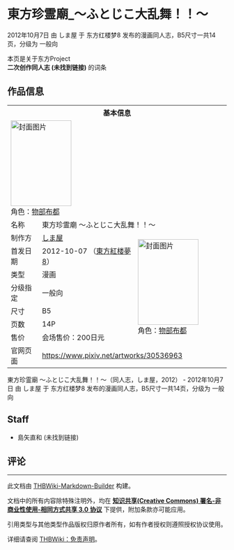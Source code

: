 # 東方珍霊廟_～ふとじこ大乱舞！！～

<!-- source html: G:\repos\THBWiki-Markdown-Builder\THBWikiMarkdown\Temp\main\e\e8\ns0%3A%E6%9D%B1%E6%96%B9%E7%8F%8D%E9%9C%8A%E5%BB%9F_%EF%BD%9E%E3%81%B5%E3%81%A8%E3%81%98%E3%81%93%E5%A4%A7%E4%B9%B1%E8%88%9E%EF%BC%81%EF%BC%81%EF%BD%9E.html -->

2012年10月7日 由 しま屋 于 东方红楼梦8 发布的漫画同人志，B5尺寸一共14页，分级为 一般向

本页是关于东方Project  
 **二次创作同人志 (未找到链接)** 的词条
## 作品信息

<table><tbody><tr><th colspan="3">基本信息</th></tr><tr><td class="cover-artwork-mobile" colspan="2"><a href="./文件-東方珍霊廟_～ふとじこ大乱舞！！～封面.jpg.md" class="image" title="封面图片"><img alt="封面图片" src="https://upload.thwiki.cc/thumb/7/71/%E6%9D%B1%E6%96%B9%E7%8F%8D%E9%9C%8A%E5%BB%9F_%EF%BD%9E%E3%81%B5%E3%81%A8%E3%81%98%E3%81%93%E5%A4%A7%E4%B9%B1%E8%88%9E%EF%BC%81%EF%BC%81%EF%BD%9E%E5%B0%81%E9%9D%A2.jpg/139px-%E6%9D%B1%E6%96%B9%E7%8F%8D%E9%9C%8A%E5%BB%9F_%EF%BD%9E%E3%81%B5%E3%81%A8%E3%81%98%E3%81%93%E5%A4%A7%E4%B9%B1%E8%88%9E%EF%BC%81%EF%BC%81%EF%BD%9E%E5%B0%81%E9%9D%A2.jpg" decoding="async" loading="lazy" width="139" height="196" srcset="https://upload.thwiki.cc/thumb/7/71/%E6%9D%B1%E6%96%B9%E7%8F%8D%E9%9C%8A%E5%BB%9F_%EF%BD%9E%E3%81%B5%E3%81%A8%E3%81%98%E3%81%93%E5%A4%A7%E4%B9%B1%E8%88%9E%EF%BC%81%EF%BC%81%EF%BD%9E%E5%B0%81%E9%9D%A2.jpg/209px-%E6%9D%B1%E6%96%B9%E7%8F%8D%E9%9C%8A%E5%BB%9F_%EF%BD%9E%E3%81%B5%E3%81%A8%E3%81%98%E3%81%93%E5%A4%A7%E4%B9%B1%E8%88%9E%EF%BC%81%EF%BC%81%EF%BD%9E%E5%B0%81%E9%9D%A2.jpg 1.5x, https://upload.thwiki.cc/7/71/%E6%9D%B1%E6%96%B9%E7%8F%8D%E9%9C%8A%E5%BB%9F_%EF%BD%9E%E3%81%B5%E3%81%A8%E3%81%98%E3%81%93%E5%A4%A7%E4%B9%B1%E8%88%9E%EF%BC%81%EF%BC%81%EF%BD%9E%E5%B0%81%E9%9D%A2.jpg 2x" data-file-width="273" data-file-height="384"></a><div class="cover-char">角色：<a href="./物部布都.md" title="物部布都">物部布都</a></div></td>
</tr><tr><td class="label">名称</td><td colspan="2"> 東方珍霊廟 ～ふとじこ大乱舞！！～ </td></tr><tr><td class="label">制作方</td><td><a href="./しま屋.md" title="しま屋">しま屋</a></td><td class="cover-artwork" rowspan="7" style="min-width:196px;"><a href="./文件-東方珍霊廟_～ふとじこ大乱舞！！～封面.jpg.md" class="image" title="封面图片"><img alt="封面图片" src="https://upload.thwiki.cc/thumb/7/71/%E6%9D%B1%E6%96%B9%E7%8F%8D%E9%9C%8A%E5%BB%9F_%EF%BD%9E%E3%81%B5%E3%81%A8%E3%81%98%E3%81%93%E5%A4%A7%E4%B9%B1%E8%88%9E%EF%BC%81%EF%BC%81%EF%BD%9E%E5%B0%81%E9%9D%A2.jpg/139px-%E6%9D%B1%E6%96%B9%E7%8F%8D%E9%9C%8A%E5%BB%9F_%EF%BD%9E%E3%81%B5%E3%81%A8%E3%81%98%E3%81%93%E5%A4%A7%E4%B9%B1%E8%88%9E%EF%BC%81%EF%BC%81%EF%BD%9E%E5%B0%81%E9%9D%A2.jpg" decoding="async" loading="lazy" width="139" height="196" srcset="https://upload.thwiki.cc/thumb/7/71/%E6%9D%B1%E6%96%B9%E7%8F%8D%E9%9C%8A%E5%BB%9F_%EF%BD%9E%E3%81%B5%E3%81%A8%E3%81%98%E3%81%93%E5%A4%A7%E4%B9%B1%E8%88%9E%EF%BC%81%EF%BC%81%EF%BD%9E%E5%B0%81%E9%9D%A2.jpg/209px-%E6%9D%B1%E6%96%B9%E7%8F%8D%E9%9C%8A%E5%BB%9F_%EF%BD%9E%E3%81%B5%E3%81%A8%E3%81%98%E3%81%93%E5%A4%A7%E4%B9%B1%E8%88%9E%EF%BC%81%EF%BC%81%EF%BD%9E%E5%B0%81%E9%9D%A2.jpg 1.5x, https://upload.thwiki.cc/7/71/%E6%9D%B1%E6%96%B9%E7%8F%8D%E9%9C%8A%E5%BB%9F_%EF%BD%9E%E3%81%B5%E3%81%A8%E3%81%98%E3%81%93%E5%A4%A7%E4%B9%B1%E8%88%9E%EF%BC%81%EF%BC%81%EF%BD%9E%E5%B0%81%E9%9D%A2.jpg 2x" data-file-width="273" data-file-height="384"></a><div class="cover-char">角色：<a href="./物部布都.md" title="物部布都">物部布都</a></div></td>
</tr><tr><td class="label">首发日期</td><td>2012-10-07&#160;（<a href="/展会作品列表?e=%E4%B8%9C%E6%96%B9%E7%BA%A2%E6%A5%BC%E6%A2%A6%238">東方紅楼夢8</a>）</td></tr><tr><td class="label">类型</td><td>漫画</td></tr><tr><td class="label">分级指定</td><td>一般向</td></tr><tr><td class="label">尺寸</td><td>B5</td></tr><tr><td class="label">页数</td><td>14P</td></tr><tr><td class="label">售价</td><td>会场售价：200日元</td></tr>
<tr><td class="label">官网页面</td><td colspan="2"><a rel="nofollow" class="external free" href="https://www.pixiv.net/artworks/30536963">https://www.pixiv.net/artworks/30536963</a></td></tr></tbody></table>

東方珍霊廟 ～ふとじこ大乱舞！！～（同人志，しま屋，2012） - 2012年10月7日 由 しま屋 于 东方红楼梦8 发布的漫画同人志，B5尺寸一共14页，分级为 一般向
## Staff
- 島矢直和 (未找到链接)

## 评论




---

此文档由 [THBWiki-Markdown-Builder](https://github.com/Delsin-Yu/THBWiki-Markdown-Builder) 构建。

文档中的所有内容除特殊注明外，均在 [**知识共享(Creative Commons) 署名-非商业性使用-相同方式共享 3.0 协议**](https://creativecommons.org/licenses/by-sa/3.0/deed.zh-hans) 下提供，附加条款亦可能应用。

引用类型与其他类型作品版权归原作者所有，如有作者授权则遵照授权协议使用。

详细请查阅 [THBWiki：免责声明](https://thbwiki.cc/THBWiki:%E5%85%8D%E8%B4%A3%E5%A3%B0%E6%98%8E)。

